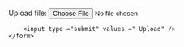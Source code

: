 
<!DOCTYPE html>
<html lang="en">
<head>
    <meta charset="UTF-8">
    <meta name="viewport" content="width=device-width, initial-scale=1.0">
    <meta http-equiv="X-UA-Compatible" content="ie=edge">
    <title>Document</title>
</head>
<body>
    <form action ="Xuly.php" method ="post" enctype="multipart/form-data">
        Upload file: <input type = "file" name ="userfile"/>
        
        <input type ="submit" values =" Upload" />
    </form>
<div></div>
    
</body>
</html>
